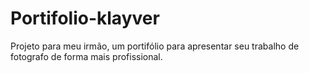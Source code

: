 # Portifolio-klayver
Projeto para meu irmão, um portifólio para apresentar seu trabalho de fotografo de forma mais profissional.
